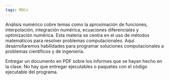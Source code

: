 ```yaml
---
tags: MOCs
---
```

Análisis numérico cobre temas como la aproximación de funciones, interpolación, integración numérica, ecuaciones diferenciales y optimización numérica. Esta materia se centra en el uso de métodos matemáticos para resolver problemas computacionales. Aquí desarrollaremos habilidades para programar soluciones computacionales a problemas científicos y de ingeniería.

Entregar un documento en PDF sobre los informes que se hayan hecho en la clase. No hay que entregar ejecutables o paquetes con el código ejecutable del programa.